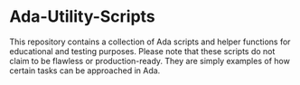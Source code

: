 # Ada-Utility-Scripts
This repository contains a collection of Ada scripts and helper functions for educational and testing purposes. Please note that these scripts do not claim to be flawless or production-ready. They are simply examples of how certain tasks can be approached in Ada.
